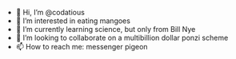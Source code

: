 - 👋 Hi, I’m @codatious
- 👀 I’m interested in eating mangoes
- 🌱 I’m currently learning science, but only from Bill Nye
- 💞️ I’m looking to collaborate on a multibillion dollar ponzi scheme 
- 📫 How to reach me: messenger pigeon 

<!---
codatious/codatious is a ✨ special ✨ repository because its `README.md` (this file) appears on your GitHub profile.
You can click the Preview link to take a look at your changes.
--->
